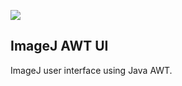 [![](https://travis-ci.org/imagej/imagej-ui-awt.svg?branch=master)](https://travis-ci.org/imagej/imagej-ui-awt)

ImageJ AWT UI
-------------

ImageJ user interface using Java AWT.

